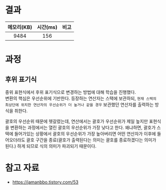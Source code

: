 # 결과
| 메모리(KB) | 시간(ms) | 비고 |
| :---: | :---: | :-- |
| 9484 | 156 |  | 

# 과정
## 후위 표기식
중위 표현식에서 후위 표기식으로 변경하는 방법에 대해 학습을 진행했다.  
변환의 핵심은 우선순위에 기반한다. 등장하는 연산자는 스택에 보관하되, `현재 스택의 최상단에 위치한 연산자의 우선순위가 더 높거나 같을 경우` 보관했던 연산자를 출력하는 방식을 취한다.  

괄호의 우선순위 때문에 헷갈렸는데, 연산에서는 괄호가 우선순위가 제일 높지만 표현식을 변환하는 과정에서는 열린 괄호의 우선순위가 가장 낮다고 한다. 왜냐하면, 괄호가 스택에 들어가있는 상황에서 괄호의 우선순위가 가장 높아버리면 어떤 연산자가 이후에 들어오더라도 괄호 구간을 종료(괄호가 출력된다는 의미는 괄호를 종료하겠다는 의미가 된다.) 하게 되므로 식의 의미가 파괴되기 때문이다.

# 참고 자료
- https://jamanbbo.tistory.com/53